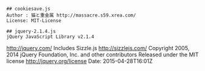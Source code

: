 	## cookiesave.js
	Author : 猫と重金属 http://massacre.s59.xrea.com/
	License: MIT-License
	
	## jquery-2.1.4.js
	jQuery JavaScript Library v2.1.4
  http://jquery.com/
  Includes Sizzle.js
  http://sizzlejs.com/
  Copyright 2005, 2014 jQuery Foundation, Inc. and other contributors
  Released under the MIT license
  http://jquery.org/license
  Date: 2015-04-28T16:01Z
